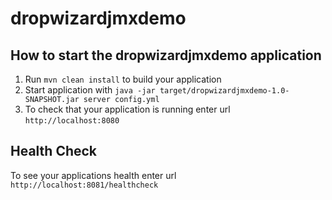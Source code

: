 # dropwizardjmxdemo

How to start the dropwizardjmxdemo application
---

1. Run `mvn clean install` to build your application
1. Start application with `java -jar target/dropwizardjmxdemo-1.0-SNAPSHOT.jar server config.yml`
1. To check that your application is running enter url `http://localhost:8080`

Health Check
---

To see your applications health enter url `http://localhost:8081/healthcheck`
